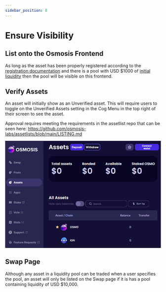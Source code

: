 ```yaml
---
sidebar_position: 8
---
```


# Ensure Visibility

## List onto the Osmosis Frontend

As long as the asset has been properly registered according to the [registration documentation](https://docs.osmosis.zone/overview/integrate/registration) and there is a pool with USD $1000 of [initial liquidity](https://docs.osmosis.zone/overview/integrate/liquidity) then the pool will be visible on this frontend.

## Verify Assets

An asset will initially show as an Unverified asset. This will require users to toggle on the Unverified Assets setting in the Cog Menu in the top right of their screen to see the asset.

Approval requires meeting the requirements in the assetlist repo that can be seen here: https://github.com/osmosis-labs/assetlists/blob/main/LISTING.md

![](../../assets/asset_list.png)

## Swap Page

Although any asset in a liquidity pool can be traded when a user specifies the pool, an asset will only be listed on the Swap page if it is has a pool containing liquidity of USD $10,000.